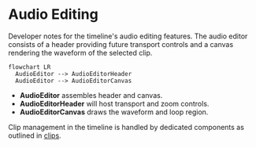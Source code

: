 # Audio Editing

Developer notes for the timeline's audio editing features. The audio editor
consists of a header providing future transport controls and a canvas
rendering the waveform of the selected clip.

```mermaid
flowchart LR
  AudioEditor --> AudioEditorHeader
  AudioEditor --> AudioEditorCanvas
```

- **AudioEditor** assembles header and canvas.
- **AudioEditorHeader** will host transport and zoom controls.
- **AudioEditorCanvas** draws the waveform and loop region.

Clip management in the timeline is handled by dedicated components as outlined
in [clips](./clips.md).


